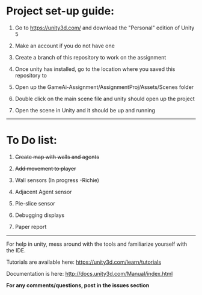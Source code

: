 # Project set-up guide: #

1. Go to https://unity3d.com/ and download the "Personal" edition of Unity 5

2. Make an account if you do not have one

3. Create a branch of this repository to work on the assignment

4. Once unity has installed, go to the location where you saved this repository to

5. Open up the GameAi-Assignment/AssignmentProj/Assets/Scenes folder

6. Double click on the main scene file and unity should open up the project

7. Open the scene in Unity and it should be up and running

- - - -

# To Do list: #

1. ~~Create map with walls and agents~~

2. ~~Add movement to player~~

3. Wall sensors (In progress -Richie)

4. Adjacent Agent sensor

5. Pie-slice sensor

6. Debugging displays

7. Paper report

- - - -

For help in unity, mess around with the tools and familiarize yourself with the IDE.

Tutorials are available here: https://unity3d.com/learn/tutorials

Documentation is here: http://docs.unity3d.com/Manual/index.html

**For any comments/questions, post in the issues section**
